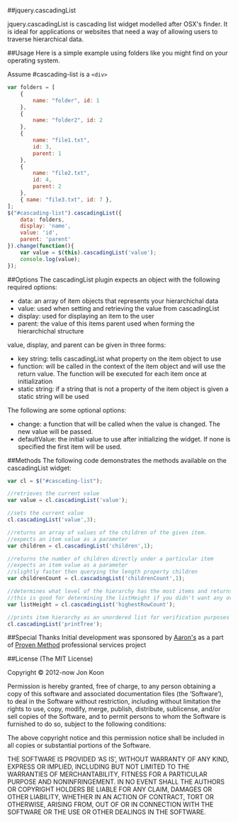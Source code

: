 ##jquery.cascadingList

jquery.cascadingList is cascading list widget modelled after OSX's finder. It is ideal for applications or websites that need a way of allowing users to traverse hierarchical data.

##Usage
Here is a simple example using folders like you might find on your operating system.

Assume #cascading-list is a `<div>`

```javascript
var folders = [
    {
        name: "folder", id: 1
    },
    {
        name: "folder2", id: 2
    },
    {
        name: "file1.txt",
        id: 3,
        parent: 1
    },
    {
        name: "file2.txt",
        id: 4,
        parent: 2
    },
    { name: "file3.txt", id: 7 },
];
$("#cascading-list").cascadingList({
    data: folders,
    display: 'name',
    value: 'id',
    parent: 'parent'
}).change(function(){
    var value = $(this).cascadingList('value');
    console.log(value);
});
```

##Options
The cascadingList plugin expects an object with the following required options:  

- data: an array of item objects that represents your hierarchichal data
- value: used when setting and retrieving the value from cascadingList
- display: used for displaying an item to the user
- parent: the value of this items parent used when forming the hierarchichal structure

value, display, and parent can be given in three forms:

- key string: tells cascadingList what property on the item object to use
- function: will be called in the context of the item object and will use the return value. The function will be executed for each item once at initialization
- static string: if a string that is not a property of the item object is given a static string will be used

The following are some optional options:

- change: a function that will be called when the value is changed. The new value will be passed.
- defaultValue: the initial value to use after initializing the widget. If none is specified the first item will be used.

##Methods
The following code demonstrates the methods available on the cascadingList widget:

```javascript
var cl = $("#cascading-list");

//retrieves the current value
var value = cl.cascadingList('value');

//sets the current value
cl.cascadingList('value',3);

//returns an array of values of the children of the given item.
//expects an item value as a parameter
var children = cl.cascadingList('children',1);

//returns the number of children directly under a particular item
//expects an item value as a parameter
//slightly faster then querying the length property children
var childrenCount = cl.cascadingList('childrenCount',1);

//determines what level of the hierarchy has the most items and returns the count
//this is good for determining the listHeight if you didn't want any overflow
var listHeight = cl.cascadingList('highestRowCount');

//prints item hierarchy as an unordered list for verification purposes
cl.cascadingList('printTree');
```

##Special Thanks
Initial development was sponsored by <a href="https://www.aarons.com/">Aaron's</a> as a part of <a href="http://provenmethod.com">Proven Method</a> professional services project

##License
(The MIT License)

Copyright © 2012-now Jon Koon

Permission is hereby granted, free of charge, to any person obtaining a copy of this software and associated documentation files (the ‘Software’), to deal in the Software without restriction, including without limitation the rights to use, copy, modify, merge, publish, distribute, sublicense, and/or sell copies of the Software, and to permit persons to whom the Software is furnished to do so, subject to the following conditions:

The above copyright notice and this permission notice shall be included in all copies or substantial portions of the Software.

THE SOFTWARE IS PROVIDED ‘AS IS’, WITHOUT WARRANTY OF ANY KIND, EXPRESS OR IMPLIED, INCLUDING BUT NOT LIMITED TO THE WARRANTIES OF MERCHANTABILITY, FITNESS FOR A PARTICULAR PURPOSE AND NONINFRINGEMENT. IN NO EVENT SHALL THE AUTHORS OR COPYRIGHT HOLDERS BE LIABLE FOR ANY CLAIM, DAMAGES OR OTHER LIABILITY, WHETHER IN AN ACTION OF CONTRACT, TORT OR OTHERWISE, ARISING FROM, OUT OF OR IN CONNECTION WITH THE SOFTWARE OR THE USE OR OTHER DEALINGS IN THE SOFTWARE.
